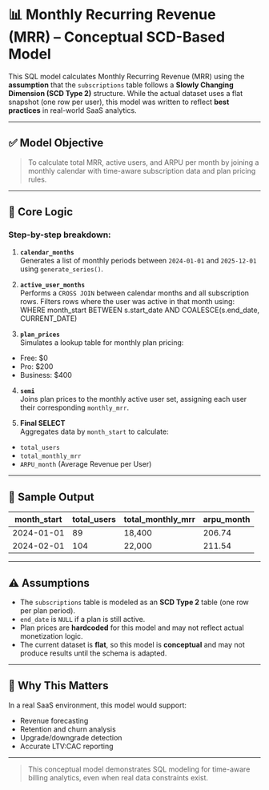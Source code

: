 
# 📊 Monthly Recurring Revenue (MRR) – Conceptual SCD-Based Model

This SQL model calculates Monthly Recurring Revenue (MRR) using the **assumption** that the `subscriptions` table follows a **Slowly Changing Dimension (SCD Type 2)** structure. While the actual dataset uses a flat snapshot (one row per user), this model was written to reflect **best practices** in real-world SaaS analytics.

---

## ✅ Model Objective

> To calculate total MRR, active users, and ARPU per month by joining a monthly calendar with time-aware subscription data and plan pricing rules.

---

## 🧠 Core Logic

### Step-by-step breakdown:

1. **`calendar_months`**  
   Generates a list of monthly periods between `2024-01-01` and `2025-12-01` using `generate_series()`.

2. **`active_user_months`**  
   Performs a `CROSS JOIN` between calendar months and all subscription rows. Filters rows where the user was active in that month using:
WHERE month_start BETWEEN s.start_date AND COALESCE(s.end_date, CURRENT_DATE)
3. **`plan_prices`**  
Simulates a lookup table for monthly plan pricing:
- Free: $0
- Pro: $200
- Business: $400

4. **`semi`**  
Joins plan prices to the monthly active user set, assigning each user their corresponding `monthly_mrr`.

5. **Final SELECT**  
Aggregates data by `month_start` to calculate:
- `total_users`
- `total_monthly_mrr`
- `ARPU_month` (Average Revenue per User)

---

## 📎 Sample Output

| month_start | total_users | total_monthly_mrr | arpu_month |
|-------------|-------------|-------------------|------------|
| 2024-01-01  | 89          | 18,400            | 206.74     |
| 2024-02-01  | 104         | 22,000            | 211.54     |

---

## ⚠️ Assumptions

- The `subscriptions` table is modeled as an **SCD Type 2** table (one row per plan period).
- `end_date` is `NULL` if a plan is still active.
- Plan prices are **hardcoded** for this model and may not reflect actual monetization logic.
- The current dataset is **flat**, so this model is **conceptual** and may not produce results until the schema is adapted.

---

## 🧠 Why This Matters

In a real SaaS environment, this model would support:

- Revenue forecasting
- Retention and churn analysis
- Upgrade/downgrade detection
- Accurate LTV:CAC reporting

---

> This conceptual model demonstrates SQL modeling for time-aware billing analytics, even when real data constraints exist.

